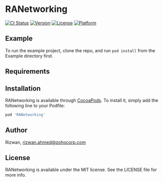 # RANetworking

[![CI Status](https://img.shields.io/travis/Rizwan/RANetworking.svg?style=flat)](https://travis-ci.org/Rizwan/RANetworking)
[![Version](https://img.shields.io/cocoapods/v/RANetworking.svg?style=flat)](https://cocoapods.org/pods/RANetworking)
[![License](https://img.shields.io/cocoapods/l/RANetworking.svg?style=flat)](https://cocoapods.org/pods/RANetworking)
[![Platform](https://img.shields.io/cocoapods/p/RANetworking.svg?style=flat)](https://cocoapods.org/pods/RANetworking)

## Example

To run the example project, clone the repo, and run `pod install` from the Example directory first.

## Requirements

## Installation

RANetworking is available through [CocoaPods](https://cocoapods.org). To install
it, simply add the following line to your Podfile:

```ruby
pod 'RANetworking'
```

## Author

Rizwan, rizwan.ahmed@zohocorp.com

## License

RANetworking is available under the MIT license. See the LICENSE file for more info.
